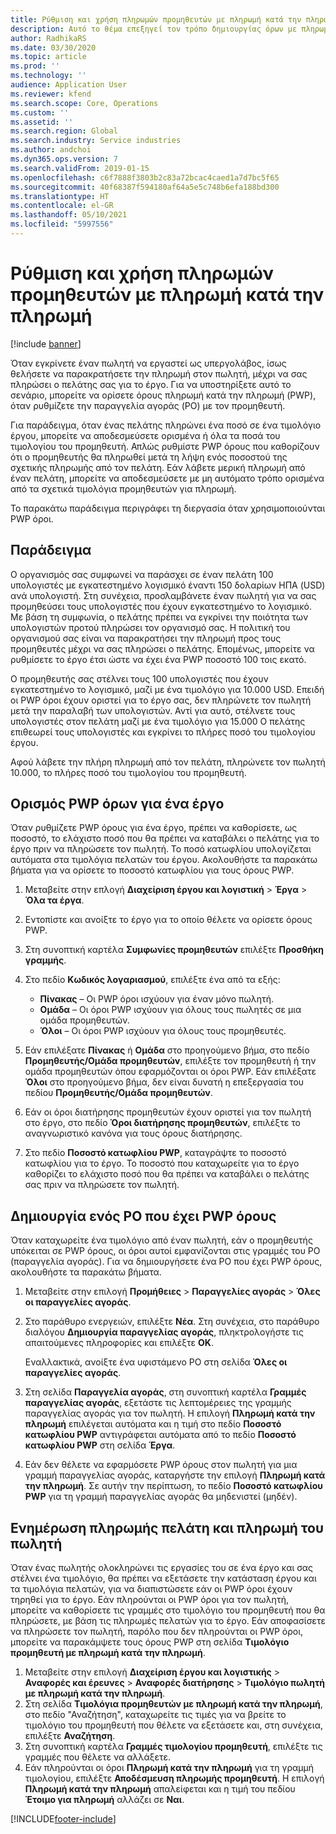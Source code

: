 ```yaml
---
title: Ρύθμιση και χρήση πληρωμών προμηθευτών με πληρωμή κατά την πληρωμή
description: Αυτό το θέμα επεξηγεί τον τρόπο δημιουργίας όρων με πληρωμή κατά την πληρωμή (PWP), ώστε να μπορείτε να αποδεσμεύσετε μερικές πληρωμές προμηθευτών, με βάση τις πληρωμές του πελάτη.
author: RadhikaRS
ms.date: 03/30/2020
ms.topic: article
ms.prod: ''
ms.technology: ''
audience: Application User
ms.reviewer: kfend
ms.search.scope: Core, Operations
ms.custom: ''
ms.assetid: ''
ms.search.region: Global
ms.search.industry: Service industries
ms.author: andchoi
ms.dyn365.ops.version: 7
ms.search.validFrom: 2019-01-15
ms.openlocfilehash: c6f7888f3803b2c83a72bcac4caed1a7d7bc5f65
ms.sourcegitcommit: 40f68387f594180af64a5e5c748b6efa188bd300
ms.translationtype: HT
ms.contentlocale: el-GR
ms.lasthandoff: 05/10/2021
ms.locfileid: "5997556"
---
```

# <a name="set-up-and-use-pay-when-paid-vendor-payments"></a>Ρύθμιση και χρήση πληρωμών προμηθευτών με πληρωμή κατά την πληρωμή

[!include [banner](../includes/banner.md)]

Όταν εγκρίνετε έναν πωλητή να εργαστεί ως υπεργολάβος, ίσως θελήσετε να παρακρατήσετε την πληρωμή στον πωλητή, μέχρι να σας πληρώσει ο πελάτης σας για το έργο. Για να υποστηρίξετε αυτό το σενάριο, μπορείτε να ορίσετε όρους πληρωμή κατά την πληρωμή (PWP), όταν ρυθμίζετε την παραγγελία αγοράς (PO) με τον προμηθευτή.

Για παράδειγμα, όταν ένας πελάτης πληρώνει ένα ποσό σε ένα τιμολόγιο έργου, μπορείτε να αποδεσμεύσετε ορισμένα ή όλα τα ποσά του τιμολογίου του προμηθευτή. Απλώς ρυθμίστε PWP όρους που καθορίζουν ότι ο προμηθευτής θα πληρωθεί μετά τη λήψη ενός ποσοστού της σχετικής πληρωμής από τον πελάτη. Εάν λάβετε μερική πληρωμή από έναν πελάτη, μπορείτε να αποδεσμεύσετε με μη αυτόματο τρόπο ορισμένα από τα σχετικά τιμολόγια προμηθευτών για πληρωμή.

Το παρακάτω παράδειγμα περιγράφει τη διεργασία όταν χρησιμοποιούνται PWP όροι.

## <a name="example"></a>Παράδειγμα

Ο οργανισμός σας συμφωνεί να παράσχει σε έναν πελάτη 100 υπολογιστές με εγκατεστημένο λογισμικό έναντι 150 δολαρίων ΗΠΑ (USD) ανά υπολογιστή. Στη συνέχεια, προσλαμβάνετε έναν πωλητή για να σας προμηθεύσει τους υπολογιστές που έχουν εγκατεστημένο το λογισμικό. Με βάση τη συμφωνία, ο πελάτης πρέπει να εγκρίνει την ποιότητα των υπολογιστών προτού πληρώσει τον οργανισμό σας. Η πολιτική του οργανισμού σας είναι να παρακρατήσει την πληρωμή προς τους προμηθευτές μέχρι να σας πληρώσει ο πελάτης. Επομένως, μπορείτε να ρυθμίσετε το έργο έτσι ώστε να έχει ένα PWP ποσοστό 100 τοις εκατό.

Ο προμηθευτής σας στέλνει τους 100 υπολογιστές που έχουν εγκατεστημένο το λογισμικό, μαζί με ένα τιμολόγιο για 10.000 USD. Επειδή οι PWP όροι έχουν οριστεί για το έργο σας, δεν πληρώνετε τον πωλητή μετά την παραλαβή των υπολογιστών. Αντί για αυτό, στέλνετε τους υπολογιστές στον πελάτη μαζί με ένα τιμολόγιο για 15.000 Ο πελάτης επιθεωρεί τους υπολογιστές και εγκρίνει το πλήρες ποσό του τιμολογίου έργου.

Αφού λάβετε την πλήρη πληρωμή από τον πελάτη, πληρώνετε τον πωλητή 10.000, το πλήρες ποσό του τιμολογίου του προμηθευτή.

## <a name="set-up-pwp-terms-for-a-project"></a>Ορισμός PWP όρων για ένα έργο

Όταν ρυθμίζετε PWP όρους για ένα έργο, πρέπει να καθορίσετε, ως ποσοστό, το ελάχιστο ποσό που θα πρέπει να καταβάλει ο πελάτης για το έργο πριν να πληρώσετε τον πωλητή. Το ποσό κατωφλίου υπολογίζεται αυτόματα στα τιμολόγια πελατών του έργου. Ακολουθήστε τα παρακάτω βήματα για να ορίσετε το ποσοστό κατωφλίου για τους όρους PWP.

1. Μεταβείτε στην επλογή **Διαχείριση έργου και λογιστική** \> **Έργα** \> **Όλα τα έργα**.
2. Εντοπίστε και ανοίξτε το έργο για το οποίο θέλετε να ορίσετε όρους PWP.
3. Στη συνοπτική καρτέλα **Συμφωνίες προμηθευτών** επιλέξτε **Προσθήκη γραμμής**.
3. Στο πεδίο **Κωδικός λογαριασμού**, επιλέξτε ένα από τα εξής:

    - **Πίνακας** – Οι PWP όροι ισχύουν για έναν μόνο πωλητή.
    - **Ομάδα** – Οι όροι PWP ισχύουν για όλους τους πωλητές σε μια ομάδα προμηθευτών.
    - **Όλοι** – Οι όροι PWP ισχύουν για όλους τους προμηθευτές.

4. Εάν επιλέξατε **Πίνακας** ή **Ομάδα** στο προηγούμενο βήμα, στο πεδίο **Προμηθευτής/Ομάδα προμηθευτών**, επιλέξτε τον προμηθευτή ή την ομάδα προμηθευτών όπου εφαρμόζονται οι όροι PWP. Εάν επιλέξατε **Όλοι** στο προηγούμενο βήμα, δεν είναι δυνατή η επεξεργασία του πεδίου **Προμηθευτής/Ομάδα προμηθευτών**.
5. Εάν οι όροι διατήρησης προμηθευτών έχουν οριστεί για τον πωλητή στο έργο, στο πεδίο **Όροι διατήρησης προμηθευτών**, επιλέξτε το αναγνωριστικό κανόνα για τους όρους διατήρησης.
6. Στο πεδίο **Ποσοστό κατωφλίου PWP**, καταγράψτε το ποσοστό κατωφλίου για το έργο. Το ποσοστό που καταχωρείτε για το έργο καθορίζει το ελάχιστο ποσό που θα πρέπει να καταβάλει ο πελάτης σας πριν να πληρώσετε τον πωλητή.

## <a name="create-a-po-that-has-pwp-terms"></a>Δημιουργία ενός PO που έχει PWP όρους

Όταν καταχωρείτε ένα τιμολόγιο από έναν πωλητή, εάν ο προμηθευτής υπόκειται σε PWP όρους, οι όροι αυτοί εμφανίζονται στις γραμμές του PO (παραγγελία αγοράς). Για να δημιουργήσετε ένα PO που έχει PWP όρους, ακολουθήστε τα παρακάτω βήματα.

1. Μεταβείτε στην επιλογή **Προμήθειες** \> **Παραγγελίες αγοράς** \> **Όλες οι παραγγελίες αγοράς**.
2. Στο παράθυρο ενεργειών, επιλέξτε **Νέα**. Στη συνέχεια, στο παράθυρο διαλόγου **Δημιουργία παραγγελίας αγοράς**, πληκτρολογήστε τις απαιτούμενες πληροφορίες και επιλέξτε **OK**.

    Εναλλακτικά, ανοίξτε ένα υφιστάμενο PO στη σελίδα **Όλες οι παραγγελίες αγοράς**.

4. Στη σελίδα **Παραγγελία αγοράς**, στη συνοπτική καρτέλα **Γραμμές παραγγελίας αγοράς**, εξετάστε τις λεπτομέρειες της γραμμής παραγγελίας αγοράς για τον πωλητή. Η επιλογή **Πληρωμή κατά την πληρωμή** επιλέγεται αυτόματα και η τιμή στο πεδίο **Ποσοστό κατωφλίου PWP** αντιγράφεται αυτόματα από το πεδίο **Ποσοστό κατωφλίου PWP** στη σελίδα **Έργα**.
6. Εάν δεν θέλετε να εφαρμόσετε PWP όρους στον πωλητή για μια γραμμή παραγγελίας αγοράς, καταργήστε την επιλογή **Πληρωμή κατά την πληρωμή**. Σε αυτήν την περίπτωση, το πεδίο **Ποσοστό κατωφλίου PWP** για τη γραμμή παραγγελίας αγοράς θα μηδενιστεί (μηδέν).

## <a name="update-a-customer-payment-and-pay-the-vendor"></a>Ενημέρωση πληρωμής πελάτη και πληρωμή του πωλητή

Όταν ένας πωλητής ολοκληρώνει τις εργασίες του σε ένα έργο και σας στέλνει ένα τιμολόγιο, θα πρέπει να εξετάσετε την κατάσταση έργου και τα τιμολόγια πελατών, για να διαπιστώσετε εάν οι PWP όροι έχουν τηρηθεί για το έργο. Εάν πληρούνται οι PWP όροι για τον πωλητή, μπορείτε να καθορίσετε τις γραμμές στο τιμολόγιο του προμηθευτή που θα πληρώσετε, με βάση τις πληρωμές πελατών για το έργο. Εάν αποφασίσετε να πληρώσετε τον πωλητή, παρόλο που δεν πληρούνται οι PWP όροι, μπορείτε να παρακάμψετε τους όρους PWP στη σελίδα **Τιμολόγιο προμηθευτή με πληρωμή κατά την πληρωμή**.

1. Μεταβείτε στην επιλογή **Διαχείριση έργου και λογιστικής** \> **Αναφορές και έρευνες** \> **Αναφορές διατήρησης** \> **Τιμολόγιο πωλητή με πληρωμή κατά την πληρωμή**.
2. Στη σελίδα **Τιμολόγια προμηθευτών με πληρωμή κατά την πληρωμή**, στο πεδίο "Αναζήτηση", καταχωρείτε τις τιμές για να βρείτε το τιμολόγιο του προμηθευτή που θέλετε να εξετάσετε και, στη συνέχεια, επιλέξτε **Αναζήτηση**.
3. Στη συνοπτική καρτέλα **Γραμμές τιμολογίου προμηθευτή**, επιλέξτε τις γραμμές που θέλετε να αλλάξετε.
4. Εάν πληρούνται οι όροι **Πληρωμή κατά την πληρωμή** για τη γραμμή τιμολογίου, επιλέξτε **Αποδέσμευση πληρωμής προμηθευτή**. Η επιλογή **Πληρωμή κατά την πληρωμή** απαλείφεται και η τιμή του πεδίου **Έτοιμο για πληρωμή** αλλάζει σε **Ναι**.


[!INCLUDE[footer-include](../includes/footer-banner.md)]